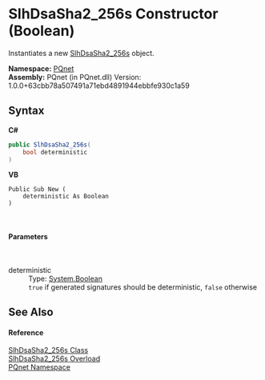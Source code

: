# SlhDsaSha2_256s Constructor (Boolean)
 

Instantiates a new <a href="c5fd9f8d-80d8-2ed6-2aac-c8df4b79ad20">SlhDsaSha2_256s</a> object.

**Namespace:**&nbsp;<a href="fc4f881f-e121-9cf0-ed49-65bf6b5a005d">PQnet</a><br />**Assembly:**&nbsp;PQnet (in PQnet.dll) Version: 1.0.0+63cbb78a507491a71ebd4891944ebbfe930c1a59

## Syntax

**C#**<br />
``` C#
public SlhDsaSha2_256s(
	bool deterministic
)
```

**VB**<br />
``` VB
Public Sub New ( 
	deterministic As Boolean
)
```

<br />

#### Parameters
&nbsp;<dl><dt>deterministic</dt><dd>Type: <a href="https://docs.microsoft.com/dotnet/api/system.boolean" target="_blank" rel="noopener noreferrer">System.Boolean</a><br />`true` if generated signatures should be deterministic, `false` otherwise</dd></dl>

## See Also


#### Reference
<a href="c5fd9f8d-80d8-2ed6-2aac-c8df4b79ad20">SlhDsaSha2_256s Class</a><br /><a href="13a289ac-a21b-1696-fab1-98688e989c4a">SlhDsaSha2_256s Overload</a><br /><a href="fc4f881f-e121-9cf0-ed49-65bf6b5a005d">PQnet Namespace</a><br />